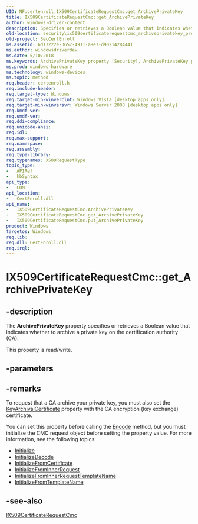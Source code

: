 ```yaml
---
UID: NF:certenroll.IX509CertificateRequestCmc.get_ArchivePrivateKey
title: IX509CertificateRequestCmc::get_ArchivePrivateKey
author: windows-driver-content
description: Specifies or retrieves a Boolean value that indicates whether to archive a private key on the certification authority (CA).
old-location: security\ix509certificaterequestcmc_archiveprivatekey_property.htm
old-project: SecCertEnroll
ms.assetid: 6d17222e-3657-4911-a8e7-d90214284441
ms.author: windowsdriverdev
ms.date: 5/10/2018
ms.keywords: ArchivePrivateKey property [Security], ArchivePrivateKey property [Security],IX509CertificateRequestCmc interface, IX509CertificateRequestCmc interface [Security],ArchivePrivateKey property, IX509CertificateRequestCmc.ArchivePrivateKey, IX509CertificateRequestCmc.get_ArchivePrivateKey, IX509CertificateRequestCmc::ArchivePrivateKey, IX509CertificateRequestCmc::get_ArchivePrivateKey, IX509CertificateRequestCmc::put_ArchivePrivateKey, certenroll/IX509CertificateRequestCmc::ArchivePrivateKey, certenroll/IX509CertificateRequestCmc::get_ArchivePrivateKey, certenroll/IX509CertificateRequestCmc::put_ArchivePrivateKey, get_ArchivePrivateKey, security.ix509certificaterequestcmc_archiveprivatekey_property
ms.prod: windows-hardware
ms.technology: windows-devices
ms.topic: method
req.header: certenroll.h
req.include-header: 
req.target-type: Windows
req.target-min-winverclnt: Windows Vista [desktop apps only]
req.target-min-winversvr: Windows Server 2008 [desktop apps only]
req.kmdf-ver: 
req.umdf-ver: 
req.ddi-compliance: 
req.unicode-ansi: 
req.idl: 
req.max-support: 
req.namespace: 
req.assembly: 
req.type-library: 
req.typenames: X509RequestType
topic_type:
-	APIRef
-	kbSyntax
api_type:
-	COM
api_location:
-	CertEnroll.dll
api_name:
-	IX509CertificateRequestCmc.ArchivePrivateKey
-	IX509CertificateRequestCmc.get_ArchivePrivateKey
-	IX509CertificateRequestCmc.put_ArchivePrivateKey
product: Windows
targetos: Windows
req.lib: 
req.dll: CertEnroll.dll
req.irql: 
---
```


# IX509CertificateRequestCmc::get_ArchivePrivateKey


## -description


The <b>ArchivePrivateKey</b> property specifies or retrieves a Boolean value that indicates whether to archive a private key on the certification authority (CA).

This property is read/write.


## -parameters


## -remarks



To request that a CA archive your private key, you must also set the <a href="https://msdn.microsoft.com/93f71fd7-33bb-4352-b184-7270bca1363f">KeyArchivalCertificate</a> property with the CA encryption (key exchange) certificate.

You can set this property before calling the <a href="https://msdn.microsoft.com/098788f4-539f-420b-a4e1-65625dd56ca1">Encode</a> method, but you must initialize the CMC request object before setting the property value. For more information, see the following topics:<ul>
<li>
<a href="https://msdn.microsoft.com/library/windows/hardware/ff550945">Initialize</a>
</li>
<li>
<a href="https://msdn.microsoft.com/40084cb0-eb48-485d-aa45-8ddb577f2d4f">InitializeDecode</a>
</li>
<li>
<a href="https://msdn.microsoft.com/7500b714-4608-4da6-85ad-20cea30853cc">InitializeFromCertificate</a>
</li>
<li>
<a href="https://msdn.microsoft.com/b63bfaaa-a8af-4c72-a191-447230adae72">InitializeFromInnerRequest</a>
</li>
<li>
<a href="https://msdn.microsoft.com/abf7617e-1194-4303-a214-23fbaf20eccf">InitializeFromInnerRequestTemplateName</a>
</li>
<li>
<a href="https://msdn.microsoft.com/d6c15fcb-1883-4d87-af29-721102676535">InitializeFromTemplateName</a>
</li>
</ul>





## -see-also




<a href="https://msdn.microsoft.com/77059388-c442-4db5-ab27-1db25e2f63b9">IX509CertificateRequestCmc</a>
 

 

